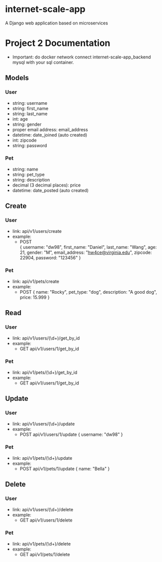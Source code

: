 # internet-scale-app
A Django web application based on microservices
# Project 2 Documentation
- Important: do docker network connect internet-scale-app_backend mysql with your sql container.
## Models
### User
  - string: username
  - string: first_name
  - string: last_name 
  - int: age
  - string: gender
  - proper email address: email_address
  - datetime: date_joined (auto created)
  - int: zipcode
  - string: password
### Pet
  - string: name
  - string: pet_type
  - string: description
  - decimal (3 decimal places): price
  - datetime: date_posted (auto created)
## Create
### User
 - link: api/v1/users/create
 - example:
    - POST   
  {
    username: "dw98",
    first_name: "Daniel",
    last_name: "Wang",
    age: 21,
    gender: "M",
    email_address: "hw4ce@virginia.edu",
    zipcode: 22904,
    password: "123456"
  }
### Pet
 - link: api/v1/pets/create
 - example:
    - POST
  {
    name: "Rocky",
    pet_type: "dog",
    description: "A good dog",
    price: 15.999
  }
## Read
### User
 - link: api/v1/users/(\d+)/get_by_id
 - example:
   - GET api/v1/users/1/get_by_id    
### Pet
 - link: api/v1/pets/(\d+)/get_by_id
 - example:
   - GET api/v1/users/1/get_by_id  
    
## Update
### User
 - link: api/v1/users/(\d+)/update
 - example:
   - POST api/v1/users/1/update
  {
    username: "dw98"
  }
### Pet
 - link: api/v1/pets/(\d+)/update
 - example:
   - POST api/v1/pets/1/update
  {
    name: "Bella"
  }
## Delete
### User
 - link: api/v1/users/(\d+)/delete
 - example:
   - GET api/v1/users/1/delete
### Pet
 - link: api/v1/pets/(\d+)/delete
 - example:
   - GET api/v1/pets/1/delete
